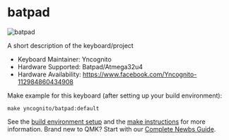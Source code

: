# batpad

![batpad](https://i.imgur.com/CZ3m0jh.jpg)

A short description of the keyboard/project

* Keyboard Maintainer: Yncognito
* Hardware Supported: Batpad/Atmega32u4
* Hardware Availability: https://www.facebook.com/Yncognito-112984860434908

Make example for this keyboard (after setting up your build environment):

    make yncognito/batpad:default

See the [build environment setup](https://docs.qmk.fm/#/getting_started_build_tools) and the [make instructions](https://docs.qmk.fm/#/getting_started_make_guide) for more information. Brand new to QMK? Start with our [Complete Newbs Guide](https://docs.qmk.fm/#/newbs).
